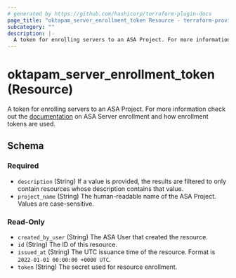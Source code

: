 ```yaml
---
# generated by https://github.com/hashicorp/terraform-plugin-docs
page_title: "oktapam_server_enrollment_token Resource - terraform-provider-oktapam"
subcategory: ""
description: |-
  A token for enrolling servers to an ASA Project. For more information check out the documentation https://help.okta.com/asa/en-us/Content/Topics/Adv_Server_Access/docs/setup/enrolling-a-server.htm on ASA Server enrollment and how enrollment tokens are used.
---
```


# oktapam_server_enrollment_token (Resource)

A token for enrolling servers to an ASA Project. For more information check out the [documentation](https://help.okta.com/asa/en-us/Content/Topics/Adv_Server_Access/docs/setup/enrolling-a-server.htm) on ASA Server enrollment and how enrollment tokens are used.



<!-- schema generated by tfplugindocs -->
## Schema

### Required

- `description` (String) If a value is provided, the results are filtered to only contain resources whose description contains that value.
- `project_name` (String) The human-readable name of the ASA Project. Values are case-sensitive.

### Read-Only

- `created_by_user` (String) The ASA User that created the resource.
- `id` (String) The ID of this resource.
- `issued_at` (String) The UTC issuance time of the resource. Format is `2022-01-01 00:00:00 +0000 UTC`.
- `token` (String) The secret used for resource enrollment.


